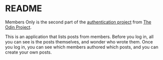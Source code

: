 # README

Members Only is the second part of the [authentication project](https://www.theodinproject.com/lessons/authentication) from [The Odin Project](https://www.theodinproject.com/).  

This is an application that lists posts from members.  Before you log in, all you can see is the posts themselves, and wonder who wrote them.  Once you log in, you can see which members authored which posts, and you can create your own posts.   

